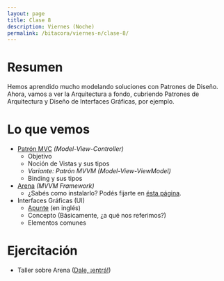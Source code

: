 ```yaml
---
layout: page
title: Clase 8
description: Viernes (Noche)
permalink: /bitacora/viernes-n/clase-8/
---
```


# Resumen

Hemos aprendido mucho modelando soluciones con Patrones de Diseño. 
Ahora, vamos a ver la Arquitectura a fondo, cubriendo Patrones de Arquitectura y Diseño de Interfaces Gráficas, por ejemplo.

# Lo que vemos

- [Patrón MVC](https://sites.google.com/site/programacionui/temario/02-disenio-UI/intro-a-ui-mvc) _(Model-View-Controller)_
    - Objetivo
    - Noción de Vistas y sus tipos
    - _Variante: Patrón MVVM (Model-View-ViewModel)_
    - Binding y sus tipos
- [Arena](https://sites.google.com/site/programacionui/temario/02-disenio-UI/arena-disclaimer) _(MVVM Framework)_
    - ¿Sabés como instalarlo? Podés fijarte en [ésta página](http://arena.uqbar-project.org).
- Interfaces Gráficas (UI)
    - [Apunte](http://worrydream.com/MagicInk/) (en inglés)
    - Concepto (Básicamente, ¿a qué nos referimos?)
    - Elementos comunes

# Ejercitación

- Taller sobre Arena ([Dale, ¡entrá!](https://docs.google.com/document/d/17EvP3IGEbdzhC-da-V2iV3OB6yU4qYXbMNbycu3maPo/edit))







